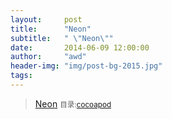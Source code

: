 ```yaml
---
layout:     post
title:      "Neon"
subtitle:   " \"Neon\""
date:       2014-06-09 12:00:00
author:     "awd"
header-img: "img/post-bg-2015.jpg"
tags:
---
```

>[Neon](https://github.com/mamaral/Neon)
><small>目录:[cocoapod](/2014/06/09/cocoapod-cocoapod)</small>


